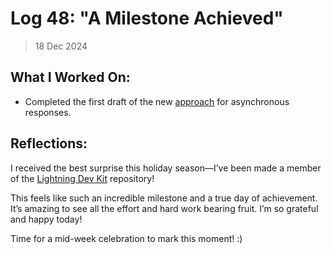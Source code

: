 # Log 48: "A Milestone Achieved"

> 18 Dec 2024

## What I Worked On:

- Completed the first draft of the new
  [approach](https://github.com/shaavan/rust-lightning/commits/invreqevent-7)
  for asynchronous responses.

## Reflections:

I received the best surprise this holiday season—I’ve been made a member of the
[Lightning Dev Kit](https://github.com/lightningdevkit/) repository!

This feels like such an incredible milestone and a true day of achievement. It’s
amazing to see all the effort and hard work bearing fruit. I’m so grateful and
happy today!

Time for a mid-week celebration to mark this moment! :)
